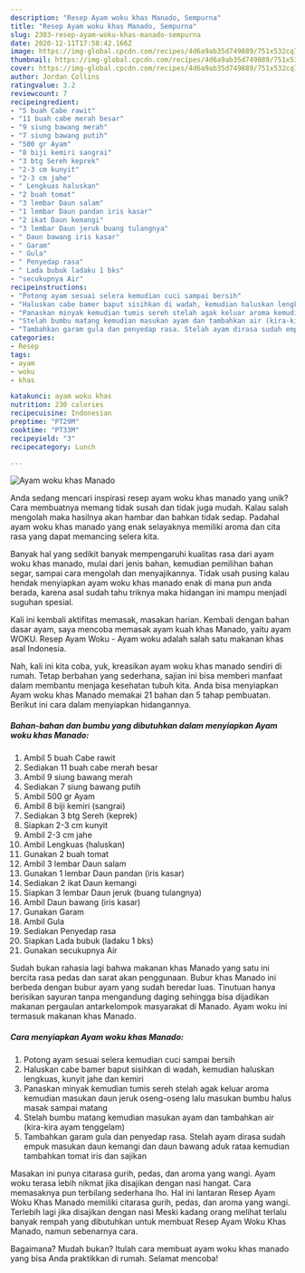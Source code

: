 ```yaml
---
description: "Resep Ayam woku khas Manado, Sempurna"
title: "Resep Ayam woku khas Manado, Sempurna"
slug: 2303-resep-ayam-woku-khas-manado-sempurna
date: 2020-12-11T17:58:42.166Z
image: https://img-global.cpcdn.com/recipes/4d6a9ab35d749889/751x532cq70/ayam-woku-khas-manado-foto-resep-utama.jpg
thumbnail: https://img-global.cpcdn.com/recipes/4d6a9ab35d749889/751x532cq70/ayam-woku-khas-manado-foto-resep-utama.jpg
cover: https://img-global.cpcdn.com/recipes/4d6a9ab35d749889/751x532cq70/ayam-woku-khas-manado-foto-resep-utama.jpg
author: Jordan Collins
ratingvalue: 3.2
reviewcount: 7
recipeingredient:
- "5 buah Cabe rawit"
- "11 buah cabe merah besar"
- "9 siung bawang merah"
- "7 siung bawang putih"
- "500 gr Ayam"
- "8 biji kemiri sangrai"
- "3 btg Sereh keprek"
- "2-3 cm kunyit"
- "2-3 cm jahe"
- " Lengkuas haluskan"
- "2 buah tomat"
- "3 lembar Daun salam"
- "1 lembar Daun pandan iris kasar"
- "2 ikat Daun kemangi"
- "3 lembar Daun jeruk buang tulangnya"
- " Daun bawang iris kasar"
- " Garam"
- " Gula"
- " Penyedap rasa"
- " Lada bubuk ladaku 1 bks"
- "secukupnya Air"
recipeinstructions:
- "Potong ayam sesuai selera kemudian cuci sampai bersih"
- "Haluskan cabe bamer baput sisihkan di wadah, kemudian haluskan lengkuas, kunyit jahe dan kemiri"
- "Panaskan minyak kemudian tumis sereh stelah agak keluar aroma kemudian masukan daun jeruk oseng-oseng lalu masukan bumbu halus masak sampai matang"
- "Stelah bumbu matang kemudian masukan ayam dan tambahkan air (kira-kira ayam tenggelam)"
- "Tambahkan garam gula dan penyedap rasa. Stelah ayam dirasa sudah empuk masukan daun kemangi dan daun bawang aduk rataa kemudian tambahkan tomat iris dan sajikan"
categories:
- Resep
tags:
- ayam
- woku
- khas

katakunci: ayam woku khas 
nutrition: 230 calories
recipecuisine: Indonesian
preptime: "PT29M"
cooktime: "PT33M"
recipeyield: "3"
recipecategory: Lunch

---
```



![Ayam woku khas Manado](https://img-global.cpcdn.com/recipes/4d6a9ab35d749889/751x532cq70/ayam-woku-khas-manado-foto-resep-utama.jpg)

Anda sedang mencari inspirasi resep ayam woku khas manado yang unik? Cara membuatnya memang tidak susah dan tidak juga mudah. Kalau salah mengolah maka hasilnya akan hambar dan bahkan tidak sedap. Padahal ayam woku khas manado yang enak selayaknya memiliki aroma dan cita rasa yang dapat memancing selera kita.

Banyak hal yang sedikit banyak mempengaruhi kualitas rasa dari ayam woku khas manado, mulai dari jenis bahan, kemudian pemilihan bahan segar, sampai cara mengolah dan menyajikannya. Tidak usah pusing kalau hendak menyiapkan ayam woku khas manado enak di mana pun anda berada, karena asal sudah tahu triknya maka hidangan ini mampu menjadi suguhan spesial.

Kali ini kembali aktifitas memasak, masakan harian. Kembali dengan bahan dasar ayam, saya mencoba memasak ayam kuah khas Manado, yaitu ayam WOKU. Resep Ayam Woku - Ayam woku adalah salah satu makanan khas asal Indonesia.


Nah, kali ini kita coba, yuk, kreasikan ayam woku khas manado sendiri di rumah. Tetap berbahan yang sederhana, sajian ini bisa memberi manfaat dalam membantu menjaga kesehatan tubuh kita. Anda bisa menyiapkan Ayam woku khas Manado memakai 21 bahan dan 5 tahap pembuatan. Berikut ini cara dalam menyiapkan hidangannya.

<!--inarticleads1-->

##### Bahan-bahan dan bumbu yang dibutuhkan dalam menyiapkan Ayam woku khas Manado:

1. Ambil 5 buah Cabe rawit
1. Sediakan 11 buah cabe merah besar
1. Ambil 9 siung bawang merah
1. Sediakan 7 siung bawang putih
1. Ambil 500 gr Ayam
1. Ambil 8 biji kemiri (sangrai)
1. Sediakan 3 btg Sereh (keprek)
1. Siapkan 2-3 cm kunyit
1. Ambil 2-3 cm jahe
1. Ambil  Lengkuas (haluskan)
1. Gunakan 2 buah tomat
1. Ambil 3 lembar Daun salam
1. Gunakan 1 lembar Daun pandan (iris kasar)
1. Sediakan 2 ikat Daun kemangi
1. Siapkan 3 lembar Daun jeruk (buang tulangnya)
1. Ambil  Daun bawang (iris kasar)
1. Gunakan  Garam
1. Ambil  Gula
1. Sediakan  Penyedap rasa
1. Siapkan  Lada bubuk (ladaku 1 bks)
1. Gunakan secukupnya Air


Sudah bukan rahasia lagi bahwa makanan khas Manado yang satu ini bercita rasa pedas dan sarat akan penggunaan. Bubur khas Manado ini berbeda dengan bubur ayam yang sudah beredar luas. Tinutuan hanya berisikan sayuran tanpa mengandung daging sehingga bisa dijadikan makanan pergaulan antarkelompok masyarakat di Manado. Ayam woku ini termasuk makanan khas Manado. 

<!--inarticleads2-->

##### Cara menyiapkan Ayam woku khas Manado:

1. Potong ayam sesuai selera kemudian cuci sampai bersih
1. Haluskan cabe bamer baput sisihkan di wadah, kemudian haluskan lengkuas, kunyit jahe dan kemiri
1. Panaskan minyak kemudian tumis sereh stelah agak keluar aroma kemudian masukan daun jeruk oseng-oseng lalu masukan bumbu halus masak sampai matang
1. Stelah bumbu matang kemudian masukan ayam dan tambahkan air (kira-kira ayam tenggelam)
1. Tambahkan garam gula dan penyedap rasa. Stelah ayam dirasa sudah empuk masukan daun kemangi dan daun bawang aduk rataa kemudian tambahkan tomat iris dan sajikan


Masakan ini punya citarasa gurih, pedas, dan aroma yang wangi. Ayam woku terasa lebih nikmat jika disajikan dengan nasi hangat. Cara memasaknya pun terbilang sederhana lho. Hal ini lantaran Resep Ayam Woku Khas Manado memiliki citarasa gurih, pedas, dan aroma yang wangi. Terlebih lagi jika disajikan dengan nasi Meski kadang orang melihat terlalu banyak rempah yang dibutuhkan untuk membuat Resep Ayam Woku Khas Manado, namun sebenarnya cara. 

Bagaimana? Mudah bukan? Itulah cara membuat ayam woku khas manado yang bisa Anda praktikkan di rumah. Selamat mencoba!
